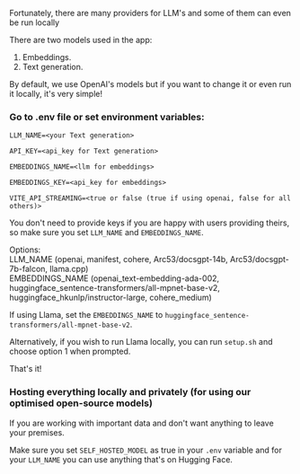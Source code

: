 Fortunately, there are many providers for LLM's and some of them can even be run locally

There are two models used in the app:
1. Embeddings.
2. Text generation.

By default, we use OpenAI's models but if you want to change it or even run it locally, it's very simple!

### Go to .env file or set environment variables:

`LLM_NAME=<your Text generation>`

`API_KEY=<api_key for Text generation>`

`EMBEDDINGS_NAME=<llm for embeddings>`

`EMBEDDINGS_KEY=<api_key for embeddings>`

`VITE_API_STREAMING=<true or false (true if using openai, false for all others)>`

You don't need to provide keys if you are happy with users providing theirs, so make sure you set `LLM_NAME` and `EMBEDDINGS_NAME`.

Options:  
LLM_NAME (openai, manifest, cohere, Arc53/docsgpt-14b, Arc53/docsgpt-7b-falcon, llama.cpp)  
EMBEDDINGS_NAME (openai_text-embedding-ada-002, huggingface_sentence-transformers/all-mpnet-base-v2, huggingface_hkunlp/instructor-large, cohere_medium)

If using Llama, set the `EMBEDDINGS_NAME` to `huggingface_sentence-transformers/all-mpnet-base-v2`.

Alternatively, if you wish to run Llama locally, you can run `setup.sh` and choose option 1 when prompted.

That's it!

### Hosting everything locally and privately (for using our optimised open-source models)
If you are working with important data and don't want anything to leave your premises.

Make sure you set `SELF_HOSTED_MODEL` as true in your `.env` variable and for your `LLM_NAME` you can use anything that's on Hugging Face.
